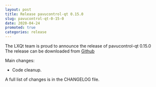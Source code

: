 ```yaml
---
layout: post
title: Release pavucontrol-qt 0.15.0
slug: pavucontrol-qt-0-15-0
date: 2020-04-24
promoted: true
categories: release
---
```

The LXQt team is proud to announce the release of pavucontrol-qt 0.15.0
The release can be downloaded from [Github](https://github.com/lxqt/pavucontrol-qt/releases)

Main changes:

 * Code cleanup.

A full list of changes is in the CHANGELOG file.
